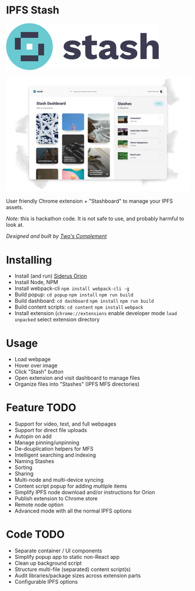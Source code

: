 # IPFS Stash

![logo](logo.jpg)

![design](design.jpg)

User friendly Chrome extension + "Stashboard" to manage your IPFS assets.

*Note*: this is hackathon code. It is not safe to use, and probably harmful to look at.

*Designed and built by [Two's Complement](http://www.twoscomplement.io)*

# Installing

* Install (and run) [Siderus Orion](https://orion.siderus.io/)
* Install Node, NPM
* Install webpack-cli `npm install webpack-cli -g`
* Build popup: `cd popup` `npm install` `npm run build`
* Build dashboard: `cd dashboard` `npm install` `npm run build`
* Build content scripts: `cd content` `npm install` `webpack`
* Install extension (`chrome://extensions` enable developer mode `load unpacked` select extension directory

# Usage

* Load webpage
* Hover over image
* Click "Stash" button
* Open extension and visit dashboard to manage files
* Organize files into "Stashes" (IPFS MFS directories)

# Feature TODO

* Support for video, text, and full webpages
* Support for direct file uploads
* Autopin on add
* Manage pinning/unpinning
* De-douplication helpers for MFS
* Intelligent searching and indexing
* Naming Stashes
* Sorting
* Sharing
* Multi-node and multi-device syncing
* Content script popup for adding multiple items
* Simplify IPFS node download and/or instructions for Orion
* Publish extension to Chrome store
* Remote node option
* Advanced mode with all the normal IPFS options

# Code TODO

* Separate container / UI components
* Simplify popup app to static non-React app
* Clean up background script
* Structure multi-file (separated) content script(s)
* Audit libraries/package sizes across extension parts
* Configurable IPFS options
